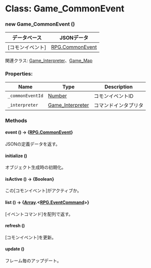 # Class: Game_CommonEvent

### new Game_CommonEvent ()

| データベース| JSONデータ |
| --- | --- |
| [コモンイベント] | [RPG.CommonEvent](RPG.CommonEvent.md) |

関連クラス: [Game_Interpreter](Game_Interpreter.md)、[Game_Map](Game_Map.md)


### Properties:

| Name | Type | Description |
| --- | --- | --- |
| `_commonEventId` | [Number](Number.md) | コモンイベントID |
| `_interpreter` | [Game_Interpreter](Game_Interpreter.md) | コマンドインタプリタ |


### Methods

#### event () → {[RPG.CommonEvent](RPG.CommonEvent.md)}
JSONの定義データを返す。


#### initialize ()
オブジェクト生成時の初期化。


#### isActive () → {Boolean}
この[コモンイベント]がアクティブか。


#### list () → {[Array](Array.md).<[RPG.EventCommand](RPG.EventCommand.md)>}
[イベントコマンド]を配列で返す。


#### refresh ()
[コモンイベント]を更新。


#### update ()
フレーム毎のアップデート。


